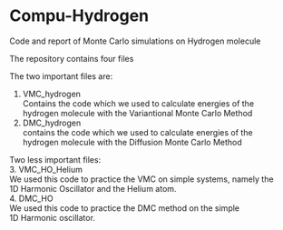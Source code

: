 # Compu-Hydrogen
Code and report of Monte Carlo simulations on Hydrogen molecule

The repository contains four files

The two important files are:  
1. VMC_hydrogen  
   Contains the code which we used to calculate energies of the    
   hydrogen molecule with the Variantional Monte Carlo Method  
2. DMC_hydrogen   
   contains the code which we used to calculate energies of the  
   hydrogen molecule with the Diffusion Monte Carlo Method 

Two less important files:  
3. VMC_HO_Helium  
   We used this code to practice the VMC on simple systems, namely the  
   1D Harmonic Oscillator and the Helium atom.  
4. DMC_HO  
   We used this code to practice the DMC method on the simple  
   1D Harmonic oscillator.  
   
